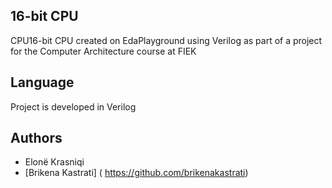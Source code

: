 ## 16-bit CPU 
CPU16-bit CPU created on EdaPlayground using Verilog as part of a project for the Computer Architecture course at FIEK

## Language
Project is developed in Verilog

## Authors
* Elonë Krasniqi
* [Brikena Kastrati] ( https://github.com/brikenakastrati)
